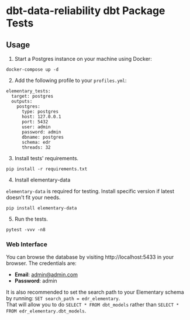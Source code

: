 # dbt-data-reliability dbt Package Tests

## Usage

1. Start a Postgres instance on your machine using Docker:

```shell
docker-compose up -d
```

2. Add the following profile to your `profiles.yml`:

```shell
elementary_tests:
  target: postgres
  outputs:
    postgres:
      type: postgres
      host: 127.0.0.1
      port: 5432
      user: admin
      password: admin
      dbname: postgres
      schema: edr
      threads: 32
```

3. Install tests' requirements.

```shell
pip install -r requirements.txt
```

4. Install elementary-data

`elementary-data` is required for testing. Install specific version if latest doesn't fit your needs.

```shell
pip install elementary-data
```

5. Run the tests.

```shell
pytest -vvv -n8
```

### Web Interface

You can browse the database by visiting http://localhost:5433 in your browser.
The credentials are:

- **Email**: admin@admin.com
- **Password**: admin

It is also recommended to set the search path to your Elementary schema by running: `SET search_path = edr_elementary`.  
That will allow you to do `SELECT * FROM dbt_models` rather than `SELECT * FROM edr_elementary.dbt_models`.
